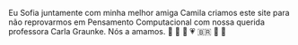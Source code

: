 Eu Sofia juntamente com minha melhor amiga Camila 
criamos este site para não reprovarmos em Pensamento Computacional 
com nossa querida professora Carla Graunke. Nós a amamos.
👻 💋 🐺 💗 🇧🇷 🗽 🦩
